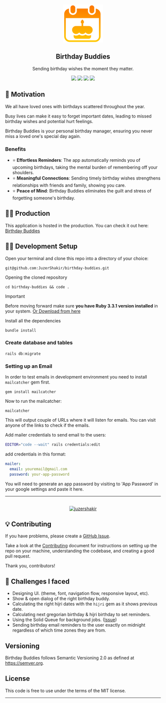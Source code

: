 <div align="center">
  <img src="app/assets/images/logo.png" width="128" />
  <h2>Birthday Buddies</h2>
  <p>Sending birthday wishes the moment they matter.</p>
</div>

<div align="center">

  <!-- RUBY -->
  <img src="https://img.shields.io/badge/Ruby_3.3.1-CC342D?style=for-the-badge&logo=ruby&logoColor=white">

  <!-- RAILS -->
  <img src="https://img.shields.io/badge/Rails_7.1.3.4-CC0000?style=for-the-badge&logo=ruby-on-rails&logoColor=white">

  <!-- SQLite -->
  <img src="https://img.shields.io/badge/sqlite-%2307405e.svg?style=for-the-badge&logo=sqlite&logoColor=white">

  <!-- TailwindCSS -->
  <img src="https://img.shields.io/badge/tailwindcss-%2338B2AC.svg?style=for-the-badge&logo=tailwind-css&logoColor=white">

 <!-- MORE BADGES visit https://github.com/Ileriayo/markdown-badges -->

</div>

## 🧐 Motivation

We all have loved ones with birthdays scattered throughout the year.

Busy lives can make it easy to forget important dates, leading to missed birthday wishes and potential hurt feelings.

Birthday Buddies is your personal birthday manager, ensuring you never miss a loved one's special day again.

### Benefits

- ⭐ **Effortless Reminders**: The app automatically reminds you of upcoming birthdays, taking the mental burden of remembering off your shoulders.
- ⭐ **Meaningful Connections**: Sending timely birthday wishes strengthens relationships with friends and family, showing you care.
- ⭐ **Peace of Mind**: Birthday Buddies eliminates the guilt and stress of forgetting someone's birthday.

## 🐦‍🔥 Production

This application is hosted in the production. You can check it out here: [Birthday Buddies](https://birthday-threads.fly.dev/)

## 👩‍💻 Development Setup

Open your terminal and clone this repo into a directory of your choice:

```
git@github.com:JuzerShakir/birthday-buddies.git
```

Opening the cloned repository

```
cd birthday-buddies && code .
```

> [!Important]
> Before moving forward make sure **you have Ruby 3.3.1 version installed** in your system. [Or Download from here](https://gorails.com/setup)

Install all the dependencies

```
bundle install
```

### Create database and tables

```
rails db:migrate
```

### Setting up an Email

In order to test emails in development environment you need to install `mailcatcher` gem first.

```
gem install mailcatcher
```

Now to run the mailcatcher:

```
mailcatcher
```

This will output couple of URLs where it will listen for emails. You can visit anyone of the links to check if the emails.

Add mailer credentials to send email to the users:

```bash
EDITOR="code --wait" rails credentials:edit
```

add credentials in this format:

```yml
mailer:
  email: youremail@gmail.com
  password: your-app-password
```

You will need to generate an app password by visiting to 'App Password' in your google settings and paste it here.

---

<br>

<div align="center">
  <!-- BUY ME COFFEE -->
  <a href="https://www.buymeacoffee.com/juzershakir"> <img src="https://cdn.buymeacoffee.com/buttons/v2/default-yellow.png" height="50" width="210" alt="juzershakir" /></a>
</div>

## 💡 Contributing

If you have problems, please create a [GitHub Issue](https://github.com/JuzerShakir/birthday-buddies/issues).

Take a look at the [Contributing](CONTRIBUTING.md) document for
instructions on setting up the repo on your machine, understanding the codebase,
and creating a good pull request.

Thank you, contributors!

## 💪 Challenges I faced

- Designing UI. (theme, font, navigation flow, responsive layout, etc).
- Show & open dialog of the right birthday buddy.
- Calculating the right hijri dates with the `hijri` gem as it shows previous date.
- Calculating next gregorian birthday & hijri birthday to set reminders.
- Using the Solid Queue for background jobs. ([Issue](https://github.com/rails/solid_queue/issues/253))
- Sending birthday email reminders to the user exactly on midnight regardless of which time zones they are from.

## Versioning

Birthday Buddies follows Semantic Versioning 2.0 as defined at https://semver.org.

## License

This code is free to use under the terms of the MIT license.

---
